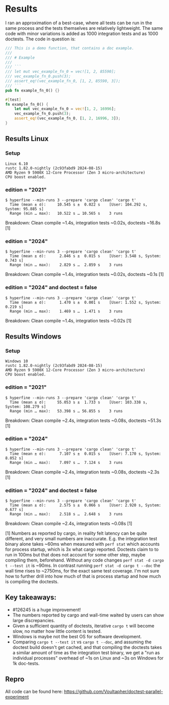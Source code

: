 # Results

I ran an approximation of a best-case, where all tests can be run in the same
process and the tests themselves are relatively lightweight. The same code with
minor variations is added as 1000 integration tests and as 1000 doctests. The
code in question is:

```rust
/// This is a demo function, that contains a doc example.
///
/// # Example
///
/// ```
/// let mut vec_example_fn_0 = vec![1, 2, 85590];
/// vec_example_fn_0.push(3);
/// assert_eq!(vec_example_fn_0, [1, 2, 85590, 3]);
/// ```
pub fn example_fn_0() {}

#[test]
fn example_fn_0() {
    let mut vec_example_fn_0 = vec![1, 2, 16996];
    vec_example_fn_0.push(3);
    assert_eq!(vec_example_fn_0, [1, 2, 16996, 3]);
}
```

## Results Linux

### Setup

```
Linux 6.10
rustc 1.82.0-nightly (2c93fabd9 2024-08-15)
AMD Ryzen 9 5900X 12-Core Processor (Zen 3 micro-architecture)
CPU boost enabled.
```

### edition = "2021"

```
$ hyperfine --min-runs 3 --prepare 'cargo clean' 'cargo t'
  Time (mean ± σ):     10.545 s ±  0.022 s    [User: 104.292 s, System: 95.885 s]
  Range (min … max):   10.522 s … 10.565 s    3 runs
```

Breakdown: Clean compile ~1.4s, integration tests ~0.02s, doctests ~16.8s \[1\]

### edition = "2024"

```
$ hyperfine --min-runs 3 --prepare 'cargo clean' 'cargo t'
  Time (mean ± σ):      2.846 s ±  0.015 s    [User: 3.548 s, System: 0.743 s]
  Range (min … max):    2.829 s …  2.859 s    3 runs
```

Breakdown: Clean compile ~1.4s, integration tests ~0.02s, doctests ~0.1s \[1\]

### edition = "2024" and doctest = false

```
$ hyperfine --min-runs 3 --prepare 'cargo clean' 'cargo t'
  Time (mean ± σ):      1.470 s ±  0.001 s    [User: 1.552 s, System: 0.219 s]
  Range (min … max):    1.469 s …  1.471 s    3 runs
```

Breakdown: Clean compile ~1.4s, integration tests ~0.02s \[1\]

## Results Windows

### Setup

```
Windows 10
rustc 1.82.0-nightly (2c93fabd9 2024-08-15)
AMD Ryzen 9 5900X 12-Core Processor (Zen 3 micro-architecture)
CPU boost enabled.
```

### edition = "2021"

```
$ hyperfine --min-runs 3 --prepare 'cargo clean' 'cargo t'
  Time (mean ± σ):     55.053 s ±  1.733 s    [User: 103.338 s, System: 108.279 s]
  Range (min … max):   53.398 s … 56.855 s    3 runs
```

Breakdown: Clean compile ~2.4s, integration tests ~0.08s, doctests ~51.3s \[1\]

### edition = "2024"

```
$ hyperfine --min-runs 3 --prepare 'cargo clean' 'cargo t'
  Time (mean ± σ):      7.107 s ±  0.015 s    [User: 7.170 s, System: 8.052 s]
  Range (min … max):    7.097 s …  7.124 s    3 runs
```

Breakdown: Clean compile ~2.4s, integration tests ~0.08s, doctests ~2.3s \[1\]

### edition = "2024" and doctest = false

```
$ hyperfine --min-runs 3 --prepare 'cargo clean' 'cargo t'
  Time (mean ± σ):      2.575 s ±  0.066 s    [User: 2.920 s, System: 0.677 s]
  Range (min … max):    2.518 s …  2.648 s    3 runs
```

Breakdown: Clean compile ~2.4s, integration tests ~0.08s \[1\]

\[1\] Numbers as reported by cargo, in reality felt latency can be quite
different, and very small numbers are inaccurate. E.g. the integration test
binary alone takes ~60ms when measured with `perf stat` which accounts for
process startup, which is 3x what cargo reported. Doctests claim to to run in
100ms but that does not account for some other step, maybe compiling them,
beforehand. Without any code changes `perf stat -d cargo t --test it` is ~90ms.
In contrast running `perf stat -d cargo t --doc` the wall time rises to ~2750ms,
for the exact same test coverage. I'm not sure how to further drill into how
much of that is process startup and how much is compiling the doctests.

## Key takeaways:

- #126245 is a huge improvement!
- The numbers reported by cargo and wall-time waited by users can show large
  discrepancies.
- Given a sufficient quantity of doctests, iterative `cargo t` will become slow,
  no matter how little content is tested.
- Windows is maybe not the best OS for software development.
- Comparing `cargo t --test it` vs `cargo t --doc`, and assuming the doctest
  build doesn't get cached, and that compiling the doctests takes a similar
  amount of time as the integration test binary, we get a "run as individual
  processes" overhead of ~1s on Linux and ~3s on Windows for 1k doc-tests.

## Repro

All code can be found here: https://github.com/Voultapher/doctest-parallel-experiment